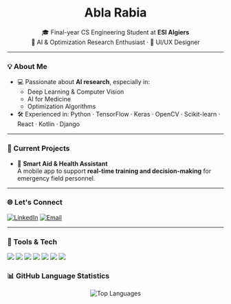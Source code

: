 <h1 align="center">Abla Rabia</h1>
<p align="center">
🎓 Final-year CS Engineering Student at <strong>ESI Algiers</strong><br>
🧠 AI & Optimization Research Enthusiast · 🎨 UI/UX Designer<br>
</p>

---

### 💡 About Me

- 💻 Passionate about **AI research**, especially in:
  - Deep Learning & Computer Vision
  - AI for Medicine
  - Optimization Algorithms
- 🛠️ Experienced in: Python · TensorFlow · Keras · OpenCV · Scikit-learn · React · Kotlin · Django

---

### 📌 Current Projects

- 🎯 **Smart Aid & Health Assistant**  
  A mobile app to support **real-time training and decision-making** for emergency field personnel.

---

### 🌐 Let's Connect

[![LinkedIn](https://img.shields.io/badge/LinkedIn-AblaRabia-blue?logo=linkedin)](https://linkedin.com/in/abla-rabia)
[![Email](https://img.shields.io/badge/Email-la_rabia@esi.dz-red?logo=gmail)](mailto:la_rabia@esi.dz)

---


### 🧰 Tools & Tech

<p align="left">
  <img src="https://img.shields.io/badge/-Python-3776AB?style=flat&logo=python&logoColor=white"/>
  <img src="https://img.shields.io/badge/-TensorFlow-FF6F00?style=flat&logo=tensorflow&logoColor=white"/>
  <img src="https://img.shields.io/badge/-Keras-D00000?style=flat&logo=keras&logoColor=white"/>
  <img src="https://img.shields.io/badge/-OpenCV-5C3EE8?style=flat&logo=opencv&logoColor=white"/>
  <img src="https://img.shields.io/badge/-Kotlin-0095D5?style=flat&logo=kotlin&logoColor=white"/>
  <img src="https://img.shields.io/badge/-Django-092E20?style=flat&logo=django&logoColor=white"/>
  <img src="https://img.shields.io/badge/-Figma-F24E1E?style=flat&logo=figma&logoColor=white"/>
</p>

### 📊 GitHub Language Statistics

<p align="center">
  <img src="https://github-readme-stats.vercel.app/api/top-langs/?username=abla-rabia&layout=compact&theme=default" alt="Top Languages">
</p>
